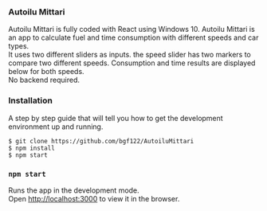 ### Autoilu Mittari

Autoilu Mittari is fully coded with React using Windows 10. Autoilu Mittari is an app to calculate fuel and time consumption with different speeds and car types. \
It uses two different sliders as inputs. the speed slider has two markers to compare two different speeds. Consumption and time results are displayed below for both speeds. \
No backend required. 

### Installation

A step by step guide that will tell you how to get the development environment up and running.


```
$ git clone https://github.com/bgf122/AutoiluMittari
$ npm install
$ npm start
```

### `npm start`

Runs the app in the development mode.\
Open [http://localhost:3000](http://localhost:3000) to view it in the browser.